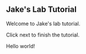## Jake's Lab Tutorial

Welcome to Jake's lab tutorial. 

Click next to finish the tutorial.

Hello world!
